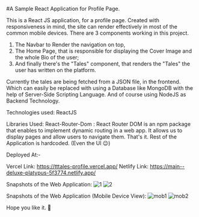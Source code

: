 #A Sample React Application for Profile Page.

This is a React JS application, for a profile page. Created with responsiveness in mind, the site can render effectively in most of the common mobile devices. 
There are 3 components working in this project. 
1. The Navbar to Render the navigation on top,
2. The Home Page, that is responsible for displaying the Cover Image and the whole Bio of the user;
3. And finally there's the "Tales" component, that renders the "Tales" the user has written on the platform.

Currently the tales are being fetched from a JSON file, in the frontend. Which can easily be replaced with using a Database like MongoDB with the help of Server-Side Scripting Language. And of course using NodeJS as Backend Technology.

Technologies used: 
ReactJS 

Libraries Used:
React-Router-Dom : React Router DOM is an npm package that enables to implement dynamic routing in a web app. It allows us to display pages and allow users to navigate them.
That's it. Rest of the Application is hardcoded. (Even the UI 😉)

Deployed At:- 

Vercel Link: https://tttales-profile.vercel.app/
Netlify Link: https://main--deluxe-platypus-5f3774.netlify.app/

Snapshots of the Web Application:
![1](https://github.com/Akash-1612/tttales-profile/assets/73643555/31448e6d-8a5b-405a-9635-fa97e611ead5)
![2](https://github.com/Akash-1612/tttales-profile/assets/73643555/993de2ea-9d9b-4f82-a4b7-4185d10422cc)

Snapshots of the Web Application (Mobile Device View):
![mob1](https://github.com/Akash-1612/tttales-profile/assets/73643555/7f328bfc-1b19-48c6-b4e9-d4e5baeec47b)
![mob2](https://github.com/Akash-1612/tttales-profile/assets/73643555/fea37cfb-4b92-46ff-b17d-85e849446746)


Hope you like it. 🫡